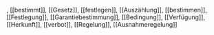 , [[bestimmt]], [[Gesetz]], [[festlegen]], [[Auszählung]], [[bestimmen]], [[Festlegung]], [[Garantiebestimmung]], [[Bedingung]], [[Verfügung]], [[Herkunft]], [[verbot]], [[Regelung]], [[Ausnahmeregelung]]